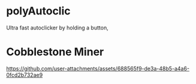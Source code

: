 # polyAutoclic
Ultra fast autoclicker by holding a button,

# Cobblestone Miner
https://github.com/user-attachments/assets/688565f9-de3a-48b5-a4a6-0fcd2b732ae9
